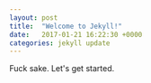 ```yaml
---
layout: post
title:  "Welcome to Jekyll!"
date:   2017-01-21 16:22:30 +0000
categories: jekyll update
---
```

Fuck sake. Let's get started.
